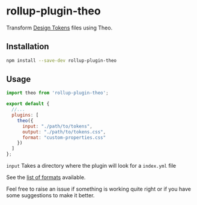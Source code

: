 # rollup-plugin-theo

Transform [Design Tokens](https://github.com/salesforce-ux/theo#overview) files using Theo.

## Installation

```bash
npm install --save-dev rollup-plugin-theo
```

## Usage

```js
import theo from 'rollup-plugin-theo';

export default {
  //...
  plugins: [
    theo({
      input: "./path/to/tokens",
      output: "./path/to/tokens.css",
      format: "custom-properties.css"
    })
  ]
};
```

`input` Takes a directory where the plugin will look for a `index.yml` file

See the [list of formats](https://github.com/salesforce-ux/theo#formats) available.

Feel free to raise an issue if something is working quite right or if you have some suggestions to make it better.
